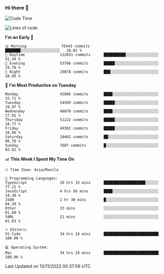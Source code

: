### Hi there 👋

<!--START_SECTION:waka-->
![Code Time](http://img.shields.io/badge/Code%20Time-4%2C522%20hrs%2036%20mins-blue)

![Lines of code](https://img.shields.io/badge/From%20Hello%20World%20I%27ve%20Written-110.8%20million%20lines%20of%20code-blue)

**I'm an Early 🐤** 

```text
🌞 Morning                76443 commits       ███████░░░░░░░░░░░░░░░░░░   28.01 % 
🌆 Daytime                112831 commits      ██████████░░░░░░░░░░░░░░░   41.34 % 
🌃 Evening                53766 commits       █████░░░░░░░░░░░░░░░░░░░░   19.70 % 
🌙 Night                  29878 commits       ███░░░░░░░░░░░░░░░░░░░░░░   10.95 % 
```
📅 **I'm Most Productive on Tuesday** 

```text
Monday                   42866 commits       ████░░░░░░░░░░░░░░░░░░░░░   15.71 % 
Tuesday                  54509 commits       █████░░░░░░░░░░░░░░░░░░░░   19.97 % 
Wednesday                48870 commits       ████░░░░░░░░░░░░░░░░░░░░░   17.91 % 
Thursday                 51222 commits       █████░░░░░░░░░░░░░░░░░░░░   18.77 % 
Friday                   49302 commits       █████░░░░░░░░░░░░░░░░░░░░   18.06 % 
Saturday                 18462 commits       ██░░░░░░░░░░░░░░░░░░░░░░░   06.76 % 
Sunday                   7687 commits        █░░░░░░░░░░░░░░░░░░░░░░░░   02.82 % 
```


📊 **This Week I Spent My Time On** 

```text
🕑︎ Time Zone: Asia/Manila

💬 Programming Languages: 
TypeScript               26 hrs 33 mins      ███████████████████░░░░░░   77.21 % 
JavaScript               4 hrs 56 mins       ████░░░░░░░░░░░░░░░░░░░░░   14.38 % 
JSON                     1 hr 30 mins        █░░░░░░░░░░░░░░░░░░░░░░░░   04.39 % 
Other                    33 mins             ░░░░░░░░░░░░░░░░░░░░░░░░░   01.60 % 
YAML                     21 mins             ░░░░░░░░░░░░░░░░░░░░░░░░░   01.03 % 

🔥 Editors: 
VS Code                  34 hrs 24 mins      █████████████████████████   100.00 % 

💻 Operating System: 
Mac                      34 hrs 24 mins      █████████████████████████   100.00 % 
```


 Last Updated on 13/11/2023 00:37:59 UTC
<!--END_SECTION:waka-->


<!--
**rad182/rad182** is a ✨ _special_ ✨ repository because its `README.md` (this file) appears on your GitHub profile.

Here are some ideas to get you started:

- 🔭 I’m currently working on ...
- 🌱 I’m currently learning ...
- 👯 I’m looking to collaborate on ...
- 🤔 I’m looking for help with ...
- 💬 Ask me about ...
- 📫 How to reach me: ...
- 😄 Pronouns: ...
- ⚡ Fun fact: ...
-->
